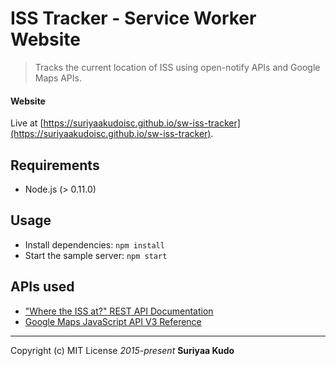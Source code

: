 # ISS Tracker - Service Worker Website
> Tracks the current location of ISS using open-notify APIs and Google Maps APIs.

#### Website
Live at [https://suriyaakudoisc.github.io/sw-iss-tracker](https://suriyaakudoisc.github.io/sw-iss-tracker).

## Requirements
+ Node.js (> 0.11.0)

## Usage
+ Install dependencies: `npm install`
+ Start the sample server: `npm start`

## APIs used
+ ["Where the ISS at?" REST API Documentation](http://wheretheiss.at/w/developer)
+ [Google Maps JavaScript API V3 Reference](https://developers.google.com/maps/documentation/javascript/reference)


----
Copyright (c) MIT License *2015-present* **Suriyaa Kudo**
